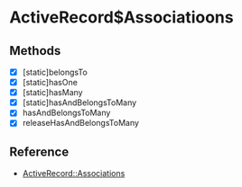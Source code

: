 # ActiveRecord$Associatioons

## Methods

- [x] [static]belongsTo
- [x] [static]hasOne
- [x] [static]hasMany
- [x] [static]hasAndBelongsToMany
- [x] hasAndBelongsToMany
- [x] releaseHasAndBelongsToMany

## Reference

- [ActiveRecord::Associations](https://api.rubyonrails.org/classes/ActiveRecord/Associations.html)

